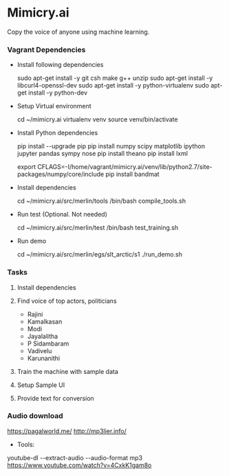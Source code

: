 # Mimicry.ai

Copy the voice of anyone using machine learning.


### Vagrant Dependencies

* Install following dependencies

    sudo apt-get install -y git csh make g++ unzip
    sudo apt-get install -y libcurl4-openssl-dev
    sudo apt-get install -y python-virtualenv
    sudo apt-get install -y python-dev


* Setup Virtual environment

    cd ~/mimicry.ai
    virtualenv venv
    source venv/bin/activate

* Install Python dependencies

    pip install --upgrade pip
    pip install numpy scipy matplotlib ipython jupyter pandas sympy nose
    pip install theano
    pip install lxml

    export CFLAGS=-I/home/vagrant/mimicry.ai/venv/lib/python2.7/site-packages/numpy/core/include
    pip install bandmat

* Install dependencies

    cd ~/mimicry.ai/src/merlin/tools
    /bin/bash compile_tools.sh

* Run test (Optional. Not needed)

    cd ~/mimicry.ai/src/merlin/test
    /bin/bash test_training.sh

* Run demo

    cd ~/mimicry.ai/src/merlin/egs/slt_arctic/s1
    ./run_demo.sh

### Tasks

1. Install dependencies
2. Find voice of top actors, politicians

    * Rajini
    * Kamalkasan
    * Modi
    * Jayalalitha
    * P Sidambaram
    * Vadivelu
    * Karunanithi

3. Train the machine with sample data
4. Setup Sample UI
5. Provide text for conversion


### Audio download

https://pagalworld.me/
http://mp3lier.info/

* Tools:

youtube-dl --extract-audio --audio-format mp3 https://www.youtube.com/watch?v=4CxkK1gam8o



